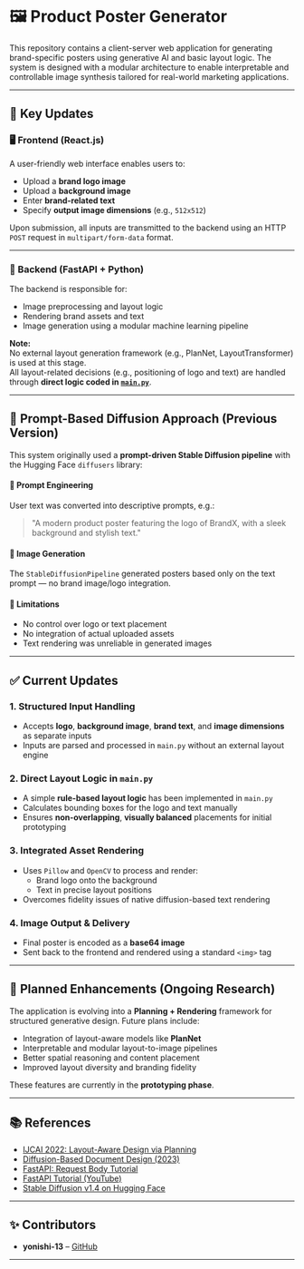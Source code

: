 # 🖼️ Product Poster Generator

This repository contains a client-server web application for generating brand-specific posters using generative AI and basic layout logic. The system is designed with a modular architecture to enable interpretable and controllable image synthesis tailored for real-world marketing applications.

---

## 🔧 Key Updates

### 🖥️ Frontend (React.js)
A user-friendly web interface enables users to:
- Upload a **brand logo image**
- Upload a **background image**
- Enter **brand-related text**
- Specify **output image dimensions** (e.g., `512x512`)

Upon submission, all inputs are transmitted to the backend using an HTTP `POST` request in `multipart/form-data` format.

---

### 🧠 Backend (FastAPI + Python)
The backend is responsible for:
- Image preprocessing and layout logic
- Rendering brand assets and text
- Image generation using a modular machine learning pipeline

**Note:**  
No external layout generation framework (e.g., PlanNet, LayoutTransformer) is used at this stage.  
All layout-related decisions (e.g., positioning of logo and text) are handled through **direct logic coded in [`main.py`](./backend/main.py)**.

---

## 🎨 Prompt-Based Diffusion Approach (Previous Version)

This system originally used a **prompt-driven Stable Diffusion pipeline** with the Hugging Face `diffusers` library:

#### 🔹 Prompt Engineering
User text was converted into descriptive prompts, e.g.:
> "A modern product poster featuring the logo of BrandX, with a sleek background and stylish text."

#### 🔹 Image Generation
The `StableDiffusionPipeline` generated posters based only on the text prompt — no brand image/logo integration.

#### 🔹 Limitations
- No control over logo or text placement
- No integration of actual uploaded assets
- Text rendering was unreliable in generated images

---

## ✅ Current Updates

### 1. Structured Input Handling
- Accepts **logo**, **background image**, **brand text**, and **image dimensions** as separate inputs
- Inputs are parsed and processed in `main.py` without an external layout engine

### 2. Direct Layout Logic in `main.py`
- A simple **rule-based layout logic** has been implemented in `main.py`
- Calculates bounding boxes for the logo and text manually
- Ensures **non-overlapping**, **visually balanced** placements for initial prototyping

### 3. Integrated Asset Rendering
- Uses `Pillow` and `OpenCV` to process and render:
  - Brand logo onto the background
  - Text in precise layout positions
- Overcomes fidelity issues of native diffusion-based text rendering

### 4. Image Output & Delivery
- Final poster is encoded as a **base64 image**
- Sent back to the frontend and rendered using a standard `<img>` tag

---

## 🚀 Planned Enhancements (Ongoing Research)

The application is evolving into a **Planning + Rendering** framework for structured generative design. Future plans include:
- Integration of layout-aware models like **PlanNet**
- Interpretable and modular layout-to-image pipelines
- Better spatial reasoning and content placement
- Improved layout diversity and branding fidelity

These features are currently in the **prototyping phase**.

---

## 📚 References

- [IJCAI 2022: Layout-Aware Design via Planning](https://www.ijcai.org/proceedings/2022/0692.pdf)
- [Diffusion-Based Document Design (2023)](https://arxiv.org/html/2312.08822v2#S)
- [FastAPI: Request Body Tutorial](https://fastapi.tiangolo.com/tutorial/body/#import-pydantics-basemodel)
- [FastAPI Tutorial (YouTube)](https://www.youtube.com/watch?v=3l16wCsDglU&t=1912s)
- [Stable Diffusion v1.4 on Hugging Face](http://huggingface.co/CompVis/stable-diffusion-v1-4)

---

## ✨ Contributors

- **yonishi-13** – [GitHub](https://github.com/yonishi-13)

---
